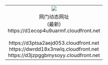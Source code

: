 ﻿<table>
  <tr></tr>
  <tr><td colspan=2 align=center><img src="https://d1ecop4u9uarmf.cloudfront.net/Up/oGate.jpg" /></td></tr>
  <tr><td colspan=2 align=center>网门动态网址<br/>(最新)
<br>https://d1ecop4u9uarmf.cloudfront.net
<br/>
<br>https://d3ptsa2aejd053.cloudfront.net
<br>https://dwrdd18x3nwlq.cloudfront.net
<br>https://d3jzpggbmysoyy.cloudfront.net
    </td>
  </tr>
</table>
